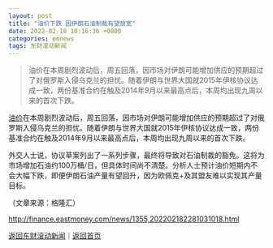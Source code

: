 ```yaml
---
layout: post
title: "油价下跌 因伊朗石油制裁有望放宽"
date: 2022-02-18 10:16:36 +0800
categories: emnews
tags: 东财滚动新闻
---
```

> 油价在本周剧烈波动后，周五回落，因市场对伊朗可能增加供应的预期超过了对俄罗斯入侵乌克兰的担忧。随着伊朗与世界大国就2015年伊核协议达成一致，两份基准合约在触及2014年9月以来最高点后，本周均出现九周以来的首次下跌。

<p><span id="Info.392"><a href="http://data.eastmoney.com/cjsj/yjtz/default.html" class="infokey">油价</a></span>在本周剧烈波动后，周五回落，因市场对伊朗可能增加供应的预期超过了对俄罗斯入侵乌克兰的担忧。随着伊朗与世界大国就2015年伊核协议达成一致，两份基准合约在触及2014年9月以来最高点后，本周均出现九周以来的首次下跌。</p><p>外交人士说，协议草案列出了一系列步骤，最终将导致对石油制裁的豁免。这将为市场增加石油约100万桶/日，但具体时间尚不清楚。分析人士预计油价短期内不会大幅下跌，即便伊朗石油产量有望回升，因为欧佩克+及其盟友难以实现其产量目标。</p><p class="em_media">（文章来源：格隆汇）</p>

<http://finance.eastmoney.com/news/1355,202202182281031018.html>

[返回东财滚动新闻](//finews.withounder.com/emnews/)｜[返回首页](//finews.withounder.com/)